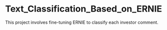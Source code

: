 # Text_Classification_Based_on_ERNIE
This project involves fine-tuning ERNIE to classify each investor comment.
